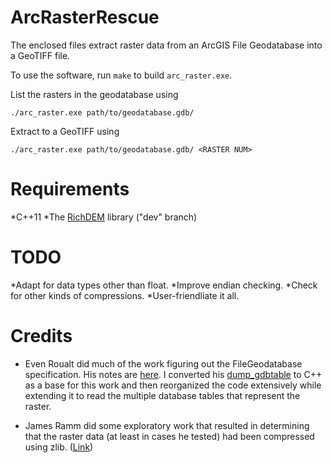 ArcRasterRescue
===============

The enclosed files extract raster data from an ArcGIS File Geodatabase into a
GeoTIFF file.

To use the software, run `make` to build `arc_raster.exe`.

List the rasters in the geodatabase using

    ./arc_raster.exe path/to/geodatabase.gdb/

Extract to a GeoTIFF using

    ./arc_raster.exe path/to/geodatabase.gdb/ <RASTER NUM>

Requirements
============

*C++11
*The [RichDEM](https://github.com/r-barnes/richdem) library ("dev" branch)

TODO
====

*Adapt for data types other than float.
*Improve endian checking.
*Check for other kinds of compressions.
*User-friendliate it all.

Credits
=======

* Even Roualt did much of the work figuring out the FileGeodatabase specification. His notes are [here](https://github.com/rouault/dump_gdbtable/wiki/FGDB-Spec). I converted his [dump_gdbtable](https://github.com/rouault/dump_gdbtable) to C++ as a base for this work and then reorganized the code extensively while extending it to read the multiple database tables that represent the raster.

* James Ramm did some exploratory work that resulted in determining that the raster data (at least in cases he tested) had been compressed using zlib. ([Link](http://lists.osgeo.org/pipermail/gdal-dev/2016-July/044761.html))